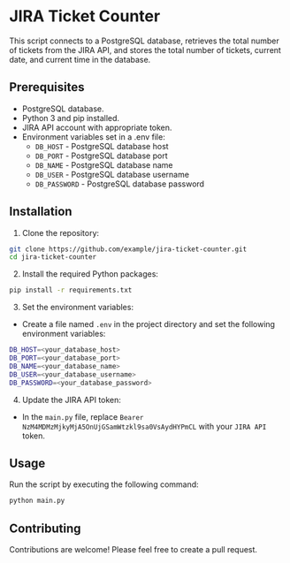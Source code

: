 # JIRA Ticket Counter

This script connects to a PostgreSQL database, retrieves the total number of tickets from the JIRA API, and stores the total number of tickets, current date, and current time in the database.

## Prerequisites

- PostgreSQL database.
- Python 3 and pip installed.
- JIRA API account with appropriate token.
- Environment variables set in a .env file:
  - `DB_HOST` - PostgreSQL database host
  - `DB_PORT` - PostgreSQL database port
  - `DB_NAME` - PostgreSQL database name
  - `DB_USER` - PostgreSQL database username
  - `DB_PASSWORD` - PostgreSQL database password


## Installation

1. Clone the repository:

```bash
git clone https://github.com/example/jira-ticket-counter.git
cd jira-ticket-counter
```

2. Install the required Python packages:
```bash
pip install -r requirements.txt
```

3. Set the environment variables:
- Create a file named `.env` in the project directory and set the following environment variables:
```bash
DB_HOST=<your_database_host>
DB_PORT=<your_database_port>
DB_NAME=<your_database_name>
DB_USER=<your_database_username>
DB_PASSWORD=<your_database_password>
```

4. Update the JIRA API token:
- In the `main.py` file, replace `Bearer NzM4MDMzMjkyMjA5OnUjGSamWtzkl9sa0VsAydHYPmCL` with your `JIRA API` token.

## Usage

Run the script by executing the following command:

```bash
python main.py
```

## Contributing

Contributions are welcome! Please feel free to create a pull request.


